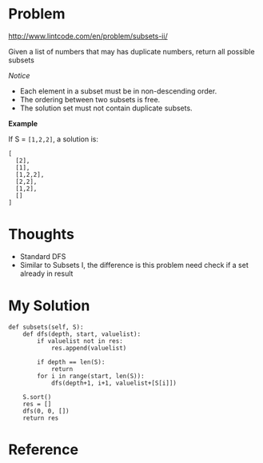 # Problem

http://www.lintcode.com/en/problem/subsets-ii/

Given a list of numbers that may has duplicate numbers, return all possible subsets

*Notice*

- Each element in a subset must be in non-descending order.
- The ordering between two subsets is free.
- The solution set must not contain duplicate subsets.

**Example**

If S = ```[1,2,2]```, a solution is:

```
[
  [2],
  [1],
  [1,2,2],
  [2,2],
  [1,2],
  []
]
```

# Thoughts

- Standard DFS
- Similar to Subsets I, the difference is this problem need check if a set already in result

# My Solution

```
def subsets(self, S):
    def dfs(depth, start, valuelist):
        if valuelist not in res:
            res.append(valuelist)
        
        if depth == len(S):
            return
        for i in range(start, len(S)):
            dfs(depth+1, i+1, valuelist+[S[i]])
    
    S.sort()
    res = []
    dfs(0, 0, [])
    return res
```

# Reference